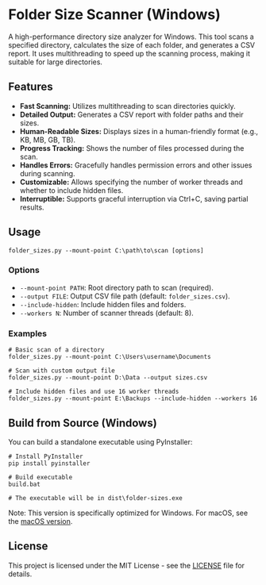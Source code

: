 # Folder Size Scanner (Windows)

A high-performance directory size analyzer for Windows. This tool scans a specified directory, calculates the size of each folder, and generates a CSV report. It uses multithreading to speed up the scanning process, making it suitable for large directories.

## Features

-   **Fast Scanning:** Utilizes multithreading to scan directories quickly.
-   **Detailed Output:** Generates a CSV report with folder paths and their sizes.
-   **Human-Readable Sizes:** Displays sizes in a human-friendly format (e.g., KB, MB, GB, TB).
-   **Progress Tracking:** Shows the number of files processed during the scan.
-   **Handles Errors:** Gracefully handles permission errors and other issues during scanning.
-   **Customizable:** Allows specifying the number of worker threads and whether to include hidden files.
-   **Interruptible:** Supports graceful interruption via Ctrl+C, saving partial results.

## Usage

```batch
folder_sizes.py --mount-point C:\path\to\scan [options]
```

### Options

-   `--mount-point PATH`: Root directory path to scan (required).
-   `--output FILE`: Output CSV file path (default: `folder_sizes.csv`).
-   `--include-hidden`: Include hidden files and folders.
-   `--workers N`: Number of scanner threads (default: 8).

### Examples

```batch
# Basic scan of a directory
folder_sizes.py --mount-point C:\Users\username\Documents

# Scan with custom output file
folder_sizes.py --mount-point D:\Data --output sizes.csv

# Include hidden files and use 16 worker threads
folder_sizes.py --mount-point E:\Backups --include-hidden --workers 16
```

## Build from Source (Windows)

You can build a standalone executable using PyInstaller:

```batch
# Install PyInstaller
pip install pyinstaller

# Build executable
build.bat

# The executable will be in dist\folder-sizes.exe
```

Note: This version is specifically optimized for Windows. For macOS, see the [macOS version](https://github.com/dmcp718/fs-folder-sizes).

## License

This project is licensed under the MIT License - see the [LICENSE](LICENSE) file for details.
